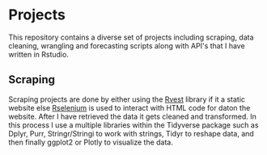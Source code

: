 # Projects
This repository contains a diverse set of projects including scraping, data cleaning, wrangling and forecasting scripts along with API's that I have written in Rstudio.

## Scraping
Scraping projects are done by either using the [Rvest]([url](https://cran.r-project.org/web/packages/rvest/rvest.pdf)) library if it a static website else [Rselenium]([https://towardsdatascience.com/how-to-use-selenium-to-web-scrape-with-example-80f9b23a843a]) is used to interact with HTML code for daton the website. After I have retrieved the data it gets cleaned and transformed. In this process I use a multiple libraries within the Tidyverse package such as Dplyr, Purr, Stringr/Stringi to work with strings, Tidyr to reshape data, and then finally ggplot2 or Plotly to visualize the data.

